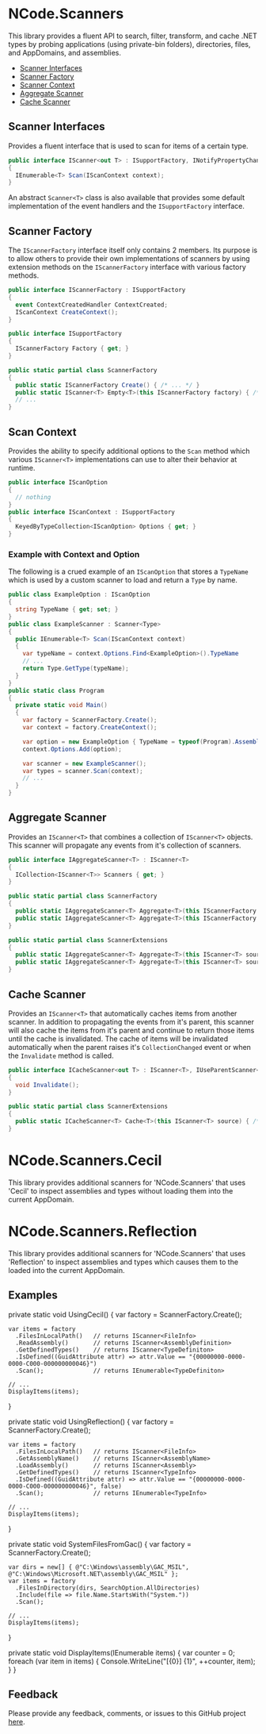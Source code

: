 # NCode.Scanners
This library provides a fluent API to search, filter, transform, and cache .NET types by probing applications (using private-bin folders), directories, files, and AppDomains, and assemblies.

* [Scanner Interfaces](#scanner-interfaces)
* [Scanner Factory](#scanner-factory)
* [Scanner Context](#scanner-context)
* [Aggregate Scanner](#aggregate-scanner)
* [Cache Scanner](#cache-scanner)

## Scanner Interfaces
Provides a fluent interface that is used to scan for items of a certain type.

```cs
public interface IScanner<out T> : ISupportFactory, INotifyPropertyChanged, INotifyCollectionChanged, IFluentInterface
{
  IEnumerable<T> Scan(IScanContext context);
}
```

An abstract <code>Scanner&lt;T&gt;</code> class is also available that provides some default implementation of the event handlers and the <code>ISupportFactory</code> interface.

## Scanner Factory
The <code>IScannerFactory</code> interface itself only contains 2 members. Its purpose is to allow others to provide their own implementations of scanners by using extension methods on the <code>IScannerFactory</code> interface with various factory methods.

```cs
public interface IScannerFactory : ISupportFactory
{
  event ContextCreatedHandler ContextCreated;
  IScanContext CreateContext();
}

public interface ISupportFactory
{
  IScannerFactory Factory { get; }
}

public static partial class ScannerFactory
{
  public static IScannerFactory Create() { /* ... */ }
  public static IScanner<T> Empty<T>(this IScannerFactory factory) { /* ... */ }
  // ...
}
```

## Scan Context

Provides the ability to specify additional options to the <code>Scan</code> method which various <code>IScanner&lt;T&gt;</code> implementations can use to alter their behavior at runtime.

```cs
public interface IScanOption
{
  // nothing
}
public interface IScanContext : ISupportFactory
{
  KeyedByTypeCollection<IScanOption> Options { get; }
}
```

### Example with Context and Option
The following is a crued example of an <code>IScanOption</code> that stores a <code>TypeName</code> which is used by a custom scanner to load and return a <code>Type</code> by name.

```cs
public class ExampleOption : IScanOption
{
  string TypeName { get; set; }
}
public class ExampleScanner : Scanner<Type>
{
  public IEnumerable<T> Scan(IScanContext context)
  {
    var typeName = context.Options.Find<ExampleOption>().TypeName
    // ...
    return Type.GetType(typeName);
  }
}
public static class Program
{
  private static void Main()
  {
    var factory = ScannerFactory.Create();
    var context = factory.CreateContext();

    var option = new ExampleOption { TypeName = typeof(Program).AssemblyQualifiedName };
    context.Options.Add(option);

    var scanner = new ExampleScanner();
    var types = scanner.Scan(context);
    // ...
  }
}
```

## Aggregate Scanner
Provides an <code>IScanner&lt;T&gt;</code> that combines a collection of <code>IScanner&lt;T&gt;</code> objects. This scanner will propagate any events from it's collection of scanners.

```cs
public interface IAggregateScanner<T> : IScanner<T>
{
  ICollection<IScanner<T>> Scanners { get; }
}

public static partial class ScannerFactory
{
  public static IAggregateScanner<T> Aggregate<T>(this IScannerFactory factory, params IScanner<T>[] source) { /* ... */ }
  public static IAggregateScanner<T> Aggregate<T>(this IScannerFactory factory, IEnumerable<IScanner<T>> source) { /* ... */ }
}

public static partial class ScannerExtensions
{
  public static IAggregateScanner<T> Aggregate<T>(this IScanner<T> source, params IScanner<T>[] scanners) { /* ... */ }
  public static IAggregateScanner<T> Aggregate<T>(this IScanner<T> source, IEnumerable<IScanner<T>> scanners) { /* ... */ }
}
```

## Cache Scanner
Provides an <code>IScanner&lt;T&gt;</code> that automatically caches items from another scanner. In addition to propagating the events from it's parent, this scanner will also cache the items from it's parent and continue to return those items until the cache is invalidated. The cache of items will be invalidated automatically when the parent raises it's <code>CollectionChanged</code> event or when the <code>Invalidate</code> method is called.

```cs
public interface ICacheScanner<out T> : IScanner<T>, IUseParentScanner<T>
{
  void Invalidate();
}

public static partial class ScannerExtensions
{
  public static ICacheScanner<T> Cache<T>(this IScanner<T> source) { /* ... */ }
}
```

# NCode.Scanners.Cecil
This library provides additional scanners for 'NCode.Scanners' that uses 'Cecil' to inspect assemblies and types without loading them into the current AppDomain.

# NCode.Scanners.Reflection
This library provides additional scanners for 'NCode.Scanners' that uses 'Reflection' to inspect assemblies and types which causes them to the loaded into the current AppDomain.

## Examples
  private static void UsingCecil()
  {
    var factory = ScannerFactory.Create();

    var items = factory
      .FilesInLocalPath()   // returns IScanner<FileInfo>
      .ReadAssembly()       // returns IScanner<AssemblyDefinition>
      .GetDefinedTypes()    // returns IScanner<TypeDefiniton>
      .IsDefined((GuidAttribute attr) => attr.Value == "{00000000-0000-0000-C000-000000000046}")
      .Scan();              // returns IEnumerable<TypeDefiniton>

    // ...
    DisplayItems(items);
  }

  private static void UsingReflection()
  {
    var factory = ScannerFactory.Create();

    var items = factory
      .FilesInLocalPath()   // returns IScanner<FileInfo>
      .GetAssemblyName()    // returns IScanner<AssemblyName>
      .LoadAssembly()       // returns IScanner<Assembly>
      .GetDefinedTypes()    // returns IScanner<TypeInfo>
      .IsDefined((GuidAttribute attr) => attr.Value == "{00000000-0000-0000-C000-000000000046}", false)
      .Scan();              // returns IEnumerable<TypeInfo>

    // ...
    DisplayItems(items);
  }

  private static void SystemFilesFromGac()
  {
    var factory = ScannerFactory.Create();

    var dirs = new[] { @"C:\Windows\assembly\GAC_MSIL", @"C:\Windows\Microsoft.NET\assembly\GAC_MSIL" };
    var items = factory
      .FilesInDirectory(dirs, SearchOption.AllDirectories)
      .Include(file => file.Name.StartsWith("System."))
      .Scan();

    // ...
    DisplayItems(items);
  }

  private static void DisplayItems(IEnumerable<object> items)
  {
    var counter = 0;
    foreach (var item in items)
    {
      Console.WriteLine("[{0}] {1}", ++counter, item);
    }
  }

## Feedback
Please provide any feedback, comments, or issues to this GitHub project [here][1].

[1]: https://github.com/NCodeGroup/NCode.Scanners/issues
